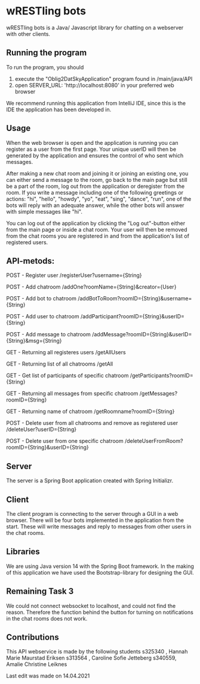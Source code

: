 # wRESTling bots
wRESTling bots is a Java/ Javascript library for chatting on a webserver with other clients.

## Running the program
To run the program, you should
1. execute the "Oblig2DatSkyApplication" program found in /main/java/API
2. open SERVER_URL: 'http://localhost:8080' in your preferred web browser

We recommend running this application from IntelliJ IDE, since this is the IDE the application has been developed in.

## Usage
When the web browser is open and the application is running you can register as a user from the first page.
Your unique userID will then be generated by the application and ensures the control of who sent which messages.

After making a new chat room and joining it or joining an existing one, you can either send a message to the room,
go back to the main page but still be a part of the room, log out from the application or deregister from the room. 
If you write a message including one of the following greetings or actions: "hi", "hello", "howdy", "yo", "eat", "sing",
"dance", "run", one of the bots will reply with an adequate answer, while the other bots will answer with simple 
messages like "hi".

You can log out of the application by clicking the "Log out"-button either from the main page or inside a chat room. 
Your user will then be removed from the chat rooms you are registered in and from the application's list of registered 
users. 

## API-metods: 
POST - Register user 
/registerUser?username={String}

POST - Add chatroom 
/addOne?roomName={String}&creator={User}

POST - Add bot to chatroom
/addBotToRoom?roomID={String}&username={String}

POST - Add user to chatroom
/addParticipant?roomID={String}&userID={String}

POST - Add message to chatroom 
/addMessage?roomID={String}&userID={String}&msg={String}

GET - Returning all registeres users 
/getAllUsers

GET - Returning list of all chatrooms
/getAll

GET - Get list of participants of specific chatroom
/getParticipants?roomID={String}

GET - Returning all messages from specific chatroom
/getMessages?roomID={String}

GET - Returning name of chatroom
/getRoomname?roomID={String}

POST - Delete user from all chatrooms and remove as registered user
/deleteUser?userID={String}

POST - Delete user from one specific chatroom 
/deleteUserFromRoom?roomID={String}&userID={String}

## Server
The server is a Spring Boot application created with Spring Initializr.

## Client
The client program is connecting to the server through a GUI in a web browser.
There will be four bots implemented in the application from the start. These will write messages and reply to messages 
from other users in the chat rooms.

## Libraries
We are using Java version 14 with the Spring Boot framework.
In the making of this application we have used the Bootstrap-library for designing the GUI.

## Remaining Task 3 
We could not connect websocket to localhost, and could not find the reason. Therefore the function behind the button 
for turning on notifications in the chat rooms does not work.

## Contributions
This API webservice is made by the following students
s325340 , Hannah Marie Maurstad Eriksen
s313564 , Caroline Sofie Jetteberg
s340559, Amalie Christine Leiknes

Last edit was made on 14.04.2021